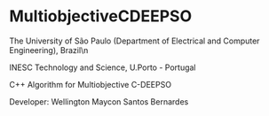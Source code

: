# MultiobjectiveCDEEPSO
The University of São Paulo (Department of Electrical and Computer Engineering), Brazil\n

INESC Technology and Science, U.Porto - Portugal


C++ Algorithm for Multiobjective C-DEEPSO

Developer: Wellington Maycon Santos Bernardes